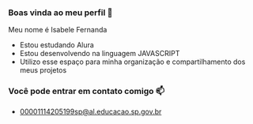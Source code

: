 ### Boas vinda ao meu perfil 💜


Meu nome é Isabele Fernanda 

- Estou estudando Alura
- Estou desenvolvendo na linguagem JAVASCRIPT
- Utilizo esse espaço para minha organização e compartilhamento dos meus projetos

### Você pode entrar em contato comigo 📫
- 00001114205199sp@al.educacao.sp.gov.br
